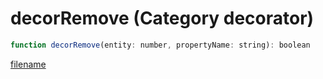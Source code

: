 # decorRemove (Category decorator)

```js
function decorRemove(entity: number, propertyName: string): boolean
```

[filename](decorRemove_m.md ':include')